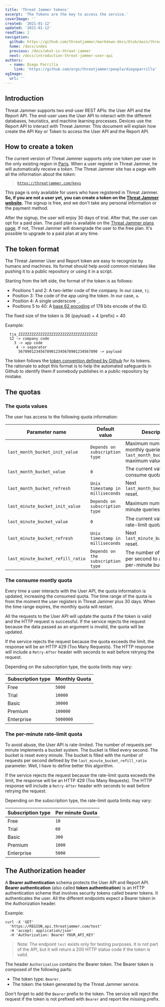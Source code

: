 ```yaml
---
title: 'Threat Jammer tokens'
excerpt: 'The Tokens are the key to access the service.'
coverImage: ''
created: '2021-01-12'
updated: '2021-01-12'
readTime: 2
navigation:
  github: https://github.com/threatjammer/markdown-docs/blob/main/threat-jammer-tokens.md
  home: /docs/index
  previous: /docs/what-is-threat-jammer
  next: /docs/introduction-threat-jammer-user-api
authors:
  - name: Diego Parrilla
    link: 'https://github.com/orgs/threatjammer/people/diegoparrilla'
ogImage:
  url: ''
---
```


## Introduction

Threat Jammer supports two end-user REST APIs: the User API and the Report API. The end-user uses the User API to interact with the different databases, heuristics, and machine learning processes. Devices use the Report API to interact with Threat Jammer. This document will explain how create the API Key or Token to access the User API and the Report API.

## How to create a token

The current version of Threat Jammer supports only one token per user in the only existing region in [Paris](https://paris.api.threatjammer.com). When a user register in Threat Jammer, he will automatically receive a *token*. The Threat Jammer site has a page with all the information about the *token*:

> [`https://threatjammer.com/keys`](https://threatjammer.com/keys)

This page is only available for users who have registered in Threat Jammer. **So, if you are not a user yet, you can create a token on the [Threat Jammer website](https://threatjammer.com/api/signup).** The signup is free, and we don't take any personal information or the payment method. 

After the signup, the user will enjoy 30 days of trial. After that, the user can opt for a paid plan. The paid plan is available on the [Threat Jammer plans page](https://threatjammer.com/plans). If not, Threat Jammer will downgrade the user to the free plan. It's possible to upgrade to a paid plan at any time.
  
## The token format

The Threat Jammer User and Report token are easy to recognize by humans and machines. Its format should help avoid common mistakes like pushing it to a public repository or using it in a script.

Starting from the left side, the format of the token is as follows:

- Positions 1 and 2: A two-letter code of the company. In our case, `tj`.
- Position 3: The code of the app using the token. In our case, `a`.
- Position 4: A single underscore `_`.   
- Positions 5 to 40: A [base 62 encoding](https://en.wikipedia.org/wiki/Base62) of 178 bits encode of the ID.

The fixed size of the token is 36 (payload) + 4 (prefix) = 40

Example:
```
  tja_ZZZZZZZZZZZZZZZZZZZZZZZZZZZZZZZZZZZZ
  12 -> company code
    3 -> app code
     4 -> separator
      567890123456789012345678901234567890 -> payload
```

The token follows the [token convention defined by Github](https://github.blog/2021-04-05-behind-githubs-new-authentication-token-formats) for its tokens. The rationale to adopt this format is to help the automated safeguards in Github to identify them if somebody publishes in a public repository by mistake.


## The quotas

### The quota values

The user has access to the following quota information:

| Parameter name | Default value | Description |
| ---------------- | -------------- | ------------ |
| `last_month_bucket_init_value` | `Depends on subscription type` | Maximum number of monthly queries. `last_month_bucket_value` maximum value. |
| `last_month_bucket_value` | `0` | The current value of consume quota. |
| `last_month_bucket_refresh` | `Unix timestamp in milliseconds` | Next `last_month_bucket_value` reset. |
| `last_minute_bucket_init_value` | `Depends on subscription type` | Maximum number of per minute queries. |
| `last_minute_bucket_value` | `0` | The current value of rate-limit quota. |
| `last_minute_bucket_refresh` | `Unix timestamp in milliseconds` | Next `last_minute_bucket_value` reset. |
| `last_minute_bucket_refill_ratio` | `Depends on the subscription type` | The number of request per second to add in the per-minute bucket. |

### The consume montly quota

Every time a user interacts with the User API, the quota information is updated, increasing the consumed quota. The time range of the quota is from the moment the user registers in Threat Jammer plus 30 days. When the time range expires, the monthly quota will restart.

All the requests to the User API will update the quota if the token is valid and the HTTP request is successful. If the service rejects the request because the data passed as an argument is invalid, the quota will be updated.

If the service rejects the request because the quota exceeds the limit, the response will be an HTTP 429 (Too Many Requests). The HTTP response will include a `Retry-After` header with seconds to wait before retrying the request.

Depending on the subscription type, the quota limits may vary:

| Subscription type | Monthly Quota |
| ------------------- | ------ |
| Free | `5000` |
| Trial | `10000` |
| Basic | `30000` |
| Premium | `100000` |
| Enterprise | `5000000` |

### The per-minute rate-limit quota

To avoid abuse, the User API is rate-limited. The number of requests per minute implements a bucket system. The bucket is filled every second. The bucket is reset every minute. The bucket is filled with the number of requests per second defined by the `last_minute_bucket_refill_ratio` parameter. Well, I have to define better this algorithm.

If the service rejects the request because the rate-limit quota exceeds the limit, the response will be an HTTP 429 (Too Many Requests). The HTTP response will include a `Retry-After` header with seconds to wait before retrying the request.

Depending on the subscription type, the rate-limit quota limits may vary:

| Subscription type | Per minute Quota |
| ------------------- | ------ |
| Free | `10` |
| Trial | `60` |
| Basic | `300` |
| Premium | `1000` |
| Enterprise | `5000` |

## The Authorization header

A **Bearer authentication** schema protects the User API and Report API. **Bearer authentication** (also called **token authentication**) is an HTTP authentication scheme that involves security tokens called bearer tokens. It authenticates the user. All the different endpoints expect a Bearer token in the Authorization header.

Example:
```
curl -X 'GET'
  'https://REGION.api.threatjammer.com/test'
  -H 'accept: application/json'
  -H 'Authorization: Bearer YOUR_API_KEY'
```

> Note: The endpoint `test` exists only for testing purposes. It is not part of the API, but it will return a 200 HTTP status code if the token is valid.

The header `Authorization` contains the Bearer token. The Bearer token is composed of the following parts:
- The token type: `Bearer`.
- The token: the token generated by the Threat Jammer service.

Don't forget to add the `Bearer` prefix to the token. The service will reject the request if the token is not prefixed with `Bearer` and report the missing prefix.